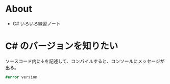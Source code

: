 # About
* C# いろいろ練習ノート


# C# のバージョンを知りたい

ソースコード内に↓を記述して、コンパイルすると、コンソールにメッセージが出る。

```C#
#error version
```
